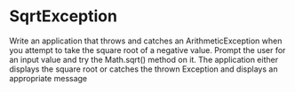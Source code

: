 # SqrtException
Write an application that throws and catches an
ArithmeticException when you attempt to take the
square root of a negative value. Prompt the user for an
input value and try the Math.sqrt() method on it. The
application either displays the square root or catches
the thrown Exception and displays an appropriate
message
